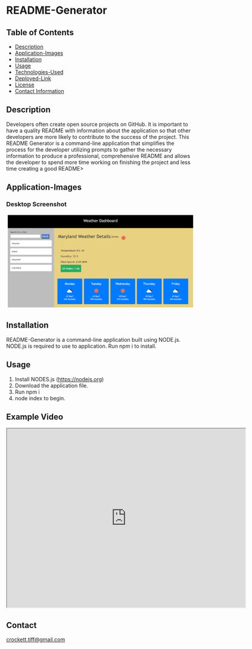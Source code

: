 # README-Generator

## Table of Contents
* [Description](#description)
* [Application-Images](#app-images)
* [Installation](#installation)
* [Usage](#usage)
* [Technologies-Used](#technologies-used)
* [Deployed-Link](#deployed-link)
* [License](#license)
* [Contact Information](#contact)


## Description

Developers often create open source projects on GitHub.  It is important to have a quality README with information about the application so that other developers are more likely to contribute to the success of the project.  This README Generator is a command-line application that simplifies the process for the developer utilizing prompts to gather the necessary information to produce a professional, comprehensive README and allows the developer to spend more time working on finishing the project and less time creating a good README>


## Application-Images

### Desktop Screenshot
![Screenshot of desktop webpage](https://github.com/tiffcrockett/06-Weather-Dashboard/blob/main/assets/images/Dashboard-desktop.png?)

## Installation

README-Generator is a command-line application built using NODE.js.  NODE.js is required to use to application. Run npm i to install.

## Usage

1. Install NODES.js (https://nodejs.org)
2. Download the application file.
3. Run npm i 
4. node index to begin. 

## Example Video

<iframe src="https://drive.google.com/file/d/1nwbvBwp3Dnp1O-JKOMx4qk3SJSv1wCxU/preview" width="640" height="480"></iframe>

## Contact

crockett.tiff@gmail.com
